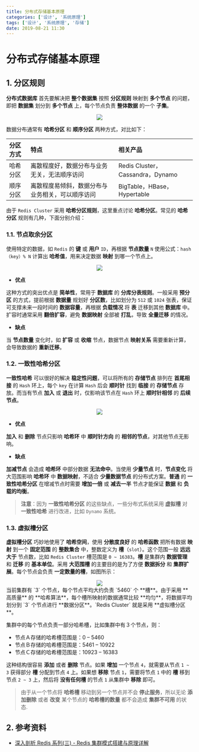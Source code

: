 ```yaml
---
title: 分布式存储基本原理
categories: ['设计', '系统原理']
tags: ['设计', '系统原理', '存储']
date: 2019-08-21 11:30
---
```


# 分布式存储基本原理

## 1. 分区规则

**分布式数据库** 首先要解决把 **整个数据集** 按照 **分区规则** 映射到 **多个节点** 的问题，即把 **数据集** 划分到 **多个节点** 上，每个节点负责 **整体数据** 的一个 **子集**。

<div align="center">
<img src="http://dunwu.test.upcdn.net/cs/design/architecture/partition-rule.png!zp" />
</div>

数据分布通常有 **哈希分区** 和 **顺序分区** 两种方式，对比如下：

| 分区方式 | 特点                                             | 相关产品                         |
| :------- | :----------------------------------------------- | :------------------------------- |
| 哈希分区 | 离散程度好，数据分布与业务无关，无法顺序访问     | Redis Cluster，Cassandra，Dynamo |
| 顺序分区 | 离散程度易倾斜，数据分布与业务相关，可以顺序访问 | BigTable，HBase，Hypertable      |

由于 `Redis Cluster` 采用 **哈希分区规则**，这里重点讨论 **哈希分区**。常见的 **哈希分区** 规则有几种，下面分别介绍：

### 1.1. 节点取余分区

使用特定的数据，如 `Redis` 的 **键** 或 **用户** `ID`，再根据 **节点数量** `N` 使用公式：`hash（key）% N` 计算出 **哈希值**，用来决定数据 **映射** 到哪一个节点上。

<div align="center">
<img src="http://dunwu.test.upcdn.net/cs/design/architecture/partition-hash-mod.png!zp" />
</div>

- **优点**

这种方式的突出优点是 **简单性**，常用于 **数据库** 的 **分库分表规则**。一般采用 **预分区** 的方式，提前根据 **数据量** 规划好 **分区数**，比如划分为 `512` 或 `1024` 张表，保证可支撑未来一段时间的 **数据容量**，再根据 **负载情况** 将 **表** 迁移到其他 **数据库** 中。扩容时通常采用 **翻倍扩容**，避免 **数据映射** 全部被 **打乱**，导致 **全量迁移** 的情况。

- **缺点**

当 **节点数量** 变化时，如 **扩容** 或 **收缩** 节点，数据节点 **映射关系** 需要重新计算，会导致数据的 **重新迁移**。

### 1.2. 一致性哈希分区

**一致性哈希** 可以很好的解决 **稳定性问题**，可以将所有的 **存储节点** 排列在 **首尾相接** 的 `Hash` 环上，每个 `key` 在计算 `Hash` 后会 **顺时针** 找到 **临接** 的 **存储节点** 存放。而当有节点 **加入** 或 **退出** 时，仅影响该节点在 `Hash` 环上 **顺时针相邻** 的 **后续节点**。

<div align="center">
<img src="http://dunwu.test.upcdn.net/cs/design/architecture/partition-consistent-hash.png!zp" />
</div>

- **优点**

**加入** 和 **删除** 节点只影响 **哈希环** 中 **顺时针方向** 的 **相邻的节点**，对其他节点无影响。

- **缺点**

**加减节点** 会造成 **哈希环** 中部分数据 **无法命中**。当使用 **少量节点** 时，**节点变化** 将大范围影响 **哈希环** 中 **数据映射**，不适合 **少量数据节点** 的分布式方案。**普通** 的 **一致性哈希分区** 在增减节点时需要 **增加一倍** 或 **减去一半** 节点才能保证 **数据** 和 **负载的均衡**。

> **注意**：因为 **一致性哈希分区** 的这些缺点，一些分布式系统采用 **虚拟槽** 对 **一致性哈希** 进行改进，比如 `Dynamo` 系统。

### 1.3. 虚拟槽分区

**虚拟槽分区** 巧妙地使用了 **哈希空间**，使用 **分散度良好** 的 **哈希函数** 把所有数据 **映射** 到一个 **固定范围** 的 **整数集合** 中，整数定义为 **槽**（`slot`）。这个范围一般 **远远大于** 节点数，比如 `Redis Cluster` 槽范围是 `0 ~ 16383`。**槽** 是集群内 **数据管理** 和 **迁移** 的 **基本单位**。采用 **大范围槽** 的主要目的是为了方便 **数据拆分** 和 **集群扩展**。每个节点会负责 **一定数量的槽**，如图所示：

<div align="center">
<img src="http://dunwu.test.upcdn.net/cs/design/architecture/partition-hash-slot.png!zp" />
</div>
当前集群有 `3` 个节点，每个节点平均大约负责 `5460` 个 **槽**。由于采用 **高质量** 的 **哈希算法**，每个槽所映射的数据通常比较 **均匀**，将数据平均划分到 `3` 个节点进行 **数据分区**。`Redis Cluster` 就是采用 **虚拟槽分区**。

集群中的每个节点负责一部分哈希槽，比如集群中有３个节点，则：

- 节点Ａ存储的哈希槽范围是：0 – 5460
- 节点Ｂ存储的哈希槽范围是：5461 – 10922
- 节点Ｃ存储的哈希槽范围是：10923 – 16383

这种结构很容易 **添加** 或者 **删除** 节点。如果 **增加** 一个节点 `4`，就需要从节点 `1 ~ 3` 获得部分 **槽** 分配到节点 `4` 上。如果想 **移除** 节点 `1`，需要将节点 `1` 中的 **槽** 移到节点 `2 ~ 3` 上，然后将 **没有任何槽** 的节点 `1` 从集群中 **移除** 即可。

> 由于从一个节点将 **哈希槽** 移动到另一个节点并不会 **停止服务**，所以无论 **添加删除** 或者 **改变** 某个节点的 **哈希槽的数量** 都不会造成 **集群不可用** 的状态.

## 2. 参考资料

- [深入剖析 Redis 系列(三) - Redis 集群模式搭建与原理详解](https://juejin.im/post/5b8fc5536fb9a05d2d01fb11)
